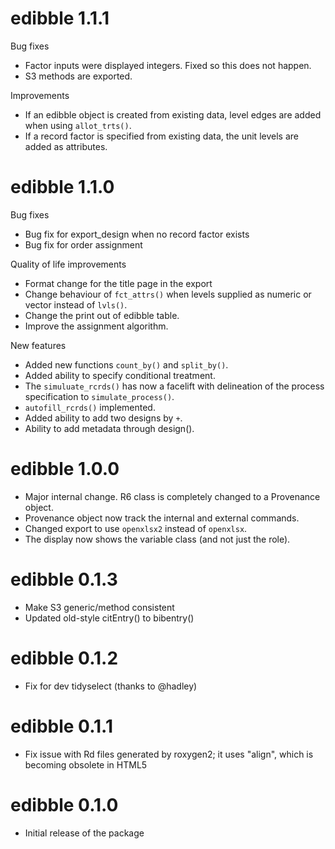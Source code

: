 
# edibble 1.1.1

Bug fixes

* Factor inputs were displayed integers. Fixed so this does not happen.
* S3 methods are exported.

Improvements

* If an edibble object is created from existing data, level edges are added when using `allot_trts()`. 
* If a record factor is specified from existing data, the unit levels are added as attributes. 

# edibble 1.1.0

Bug fixes

* Bug fix for export_design when no record factor exists
* Bug fix for order assignment

Quality of life improvements

* Format change for the title page in the export
* Change behaviour of `fct_attrs()` when levels supplied as numeric or vector 
  instead of `lvls()`. 
* Change the print out of edibble table.
* Improve the assignment algorithm.

New features 

* Added new functions `count_by()` and `split_by()`.
* Added ability to specify conditional treatment.
* The `simuluate_rcrds()` has now a facelift with delineation of the process specification to `simulate_process()`. 
* `autofill_rcrds()` implemented.
* Added ability to add two designs by `+`.
* Ability to add metadata through design().



# edibble 1.0.0

* Major internal change. R6 class is completely changed to a Provenance object.
* Provenance object now track the internal and external commands. 
* Changed export to use `openxlsx2` instead of `openxlsx`. 
* The display now shows the variable class (and not just the role).

# edibble 0.1.3

* Make S3 generic/method consistent
* Updated old-style citEntry() to bibentry()

# edibble 0.1.2

* Fix for dev tidyselect (thanks to @hadley)

# edibble 0.1.1

* Fix issue with Rd files generated by roxygen2; it uses "align", which is becoming obsolete in HTML5

# edibble 0.1.0

* Initial release of the package
